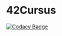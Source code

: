 # 42Cursus
[![Codacy Badge](https://api.codacy.com/project/badge/Grade/437e5aabfe0746559ae33e232e4bdbd4)](https://app.codacy.com/manual/lucasnfarias/42Cursus?utm_source=github.com&utm_medium=referral&utm_content=lucasnfarias/42Cursus&utm_campaign=Badge_Grade_Dashboard)